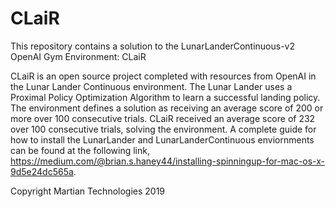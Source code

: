 # CLaiR

This repository contains a solution to the LunarLanderContinuous-v2 OpenAI Gym Environment: CLaiR 

CLaiR is an open source project completed with resources from OpenAI in the Lunar Lander Continuous environment. The Lunar Lander uses a Proximal Policy Optimization Algorithm to learn a successful landing policy. The environment defines a solution as receiving an average score of 200 or more over 100 consecutive trials. CLaiR received an average score of 232 over 100 consecutive trials, solving the environment. A complete guide for how to install the LunarLander and LunarLanderContinuous enviornments can be found at the following link, https://medium.com/@brian.s.haney44/installing-spinningup-for-mac-os-x-9d5e24dc565a.

Copyright Martian Technologies 2019
